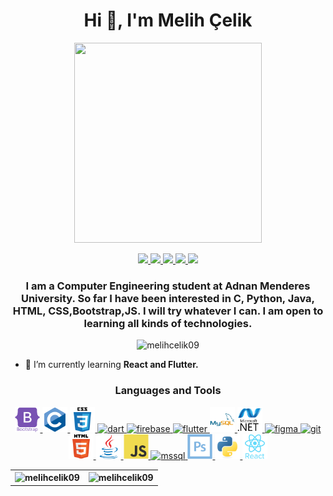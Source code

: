 <h1 align="center">Hi 👋, I'm Melih Çelik</h1>
<p align="center">
  <img
    src="https://user-images.githubusercontent.com/68864968/150693984-728ffac4-4f23-4fb2-9a7a-e7c5752eebbe.png"
    width="300"
    height="320"
  />
</p>
<p align="center">
  <a href="https://linkedin.com/in/melihcelik09">
    <img
      src="https://img.shields.io/badge/LinkedIn-0077B5?style=for-the-badge&logo=linkedin&logoColor=white"
    /> </a
  ><a href="mailto:melihcelikcodes@gmail.com">
    <img
      src="https://img.shields.io/badge/mail-c14438?style=for-the-badge&logo=Gmail&logoColor=white&link=mailto:melihcelikcodes@gmail.com"
    />
  </a>
  <a href="https://www.instagram.com/melihcelik48/">
    <img
      src="https://img.shields.io/badge/Instagram-E4405F?style=for-the-badge&logo=instagram&logoColor=white"
    />
  </a>
  <a href="https://twitter.com/melihclk48">
    <img
      src="https://img.shields.io/badge/Twitter-1DA1F2?style=for-the-badge&logo=twitter&logoColor=white"
    />
  </a>
  <a href="https://www.hackerrank.com/melihcelik">
    <img
      src="https://img.shields.io/badge/-Hackerrank-2EC866?style=for-the-badge&logo=HackerRank&logoColor=white"
    />
  </a>
</p>

<h3 align="center">
  I am a Computer Engineering student at Adnan Menderes University. So far I
  have been interested in C, Python, Java, HTML, CSS,Bootstrap,JS. I will try
  whatever I can. I am open to learning all kinds of technologies.
</h3>

<p align="center">
  <img
    src="https://komarev.com/ghpvc/?username=melihcelik09&label=Profile%20views&color=0e75b6&style=flat"
    alt="melihcelik09"
  />
</p>

- 🌱 I’m currently learning **React and Flutter.**

<h3 align="center">Languages and Tools</h3>
<p align="center">
  <a href="https://getbootstrap.com" target="_blank">
    <img
      src="https://raw.githubusercontent.com/devicons/devicon/master/icons/bootstrap/bootstrap-plain-wordmark.svg"
      alt="bootstrap"
      width="40"
      height="40"
    />
  </a>
  <a href="https://www.cprogramming.com/" target="_blank">
    <img
      src="https://raw.githubusercontent.com/devicons/devicon/master/icons/c/c-original.svg"
      alt="c"
      width="40"
      height="40"
    />
  </a>
  <a href="https://www.w3schools.com/css/" target="_blank">
    <img
      src="https://raw.githubusercontent.com/devicons/devicon/master/icons/css3/css3-original-wordmark.svg"
      alt="css3"
      width="40"
      height="40"
    /> </a
  ><a href="https://dart.dev" target="_blank" rel="noreferrer">
    <img
      src="https://www.vectorlogo.zone/logos/dartlang/dartlang-icon.svg"
      alt="dart"
      width="40"
      height="40"
    />
  </a>
  <a href="https://firebase.google.com/" target="_blank" rel="noreferrer">
    <img
      src="https://www.vectorlogo.zone/logos/firebase/firebase-icon.svg"
      alt="firebase"
      width="40"
      height="40"
    />
  </a>
  <a href="https://flutter.dev" target="_blank" rel="noreferrer">
    <img
      src="https://www.vectorlogo.zone/logos/flutterio/flutterio-icon.svg"
      alt="flutter"
      width="40"
      height="40"
    />
  </a>
  <a href="https://www.mysql.com/" target="_blank" rel="noreferrer">
    <img
      src="https://raw.githubusercontent.com/devicons/devicon/master/icons/mysql/mysql-original-wordmark.svg"
      alt="mysql"
      width="40"
      height="40"
    />
  </a>
  <a href="https://dotnet.microsoft.com/" target="_blank">
    <img
      src="https://raw.githubusercontent.com/devicons/devicon/master/icons/dot-net/dot-net-original-wordmark.svg"
      alt="dotnet"
      width="40"
      height="40"
    />
  </a>
  <a href="https://www.figma.com/" target="_blank">
    <img
      src="https://www.vectorlogo.zone/logos/figma/figma-icon.svg"
      alt="figma"
      width="40"
      height="40"
    />
  </a>
  <a href="https://git-scm.com/" target="_blank">
    <img
      src="https://www.vectorlogo.zone/logos/git-scm/git-scm-icon.svg"
      alt="git"
      width="40"
      height="40"
    />
  </a>
  <a href="https://www.w3.org/html/" target="_blank">
    <img
      src="https://raw.githubusercontent.com/devicons/devicon/master/icons/html5/html5-original-wordmark.svg"
      alt="html5"
      width="40"
      height="40"
    />
  </a>
  <a href="https://www.java.com" target="_blank">
    <img
      src="https://raw.githubusercontent.com/devicons/devicon/master/icons/java/java-original.svg"
      alt="java"
      width="40"
      height="40"
    />
  </a>
  <a
    href="https://developer.mozilla.org/en-US/docs/Web/JavaScript"
    target="_blank"
  >
    <img
      src="https://raw.githubusercontent.com/devicons/devicon/master/icons/javascript/javascript-original.svg"
      alt="javascript"
      width="40"
      height="40"
    />
  </a>
  <a href="https://www.microsoft.com/en-us/sql-server" target="_blank">
    <img
      src="https://www.svgrepo.com/show/303229/microsoft-sql-server-logo.svg"
      alt="mssql"
      width="40"
      height="40"
    />
  </a>
  <a href="https://www.photoshop.com/en" target="_blank">
    <img
      src="https://raw.githubusercontent.com/devicons/devicon/master/icons/photoshop/photoshop-line.svg"
      alt="photoshop"
      width="40"
      height="40"
    />
  </a>
  <a href="https://www.python.org" target="_blank">
    <img
      src="https://raw.githubusercontent.com/devicons/devicon/master/icons/python/python-original.svg"
      alt="python"
      width="40"
      height="40"
    />
  </a>
  <a href="https://reactjs.org/" target="_blank">
    <img
      src="https://raw.githubusercontent.com/devicons/devicon/master/icons/react/react-original-wordmark.svg"
      alt="react"
      width="40"
      height="40"
    />
  </a>
</p>
<table align="center">
  <tr>
    <th>
      <img
        src="https://github-readme-stats.vercel.app/api?username=melihcelik09&show_icons=true&locale=en&hide=contribs,issues&theme=github_dark&hide_border=true"
        alt="melihcelik09"
      />
    </th>
    <th>
      <img
        src="https://github-readme-stats.vercel.app/api/top-langs?username=melihcelik09&show_icons=true&locale=en&layout=compact&theme=github_dark&hide_border=true"
        alt="melihcelik09"
      />
    </th>
  </tr>
</table>
